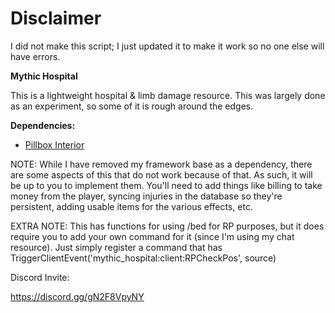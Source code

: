 # Disclaimer
I did not make this script; I just updated it to make it work so no one else will have errors.

**Mythic Hospital**

This is a lightweight hospital & limb damage resource. This was largely done as an experiment, so some of it is rough around the edges.

**Dependencies:**

- [Pillbox Interior](https://forum.fivem.net/t/release-pillbox-hospital-by-jobscraft/209288)

NOTE: While I have removed my framework base as a dependency, there are some aspects of this that do not work because of that. As such, it will be up to you to implement them. You'll need to add things like billing to take money from the player, syncing injuries in the database so they're persistent, adding usable items for the various effects, etc.

EXTRA NOTE: This has functions for using /bed for RP purposes, but it does require you to add your own command for it (since I'm using my chat resource). Just simply register a command that has TriggerClientEvent('mythic_hospital:client:RPCheckPos', source)

Discord Invite:

https://discord.gg/gN2F8VpyNY
